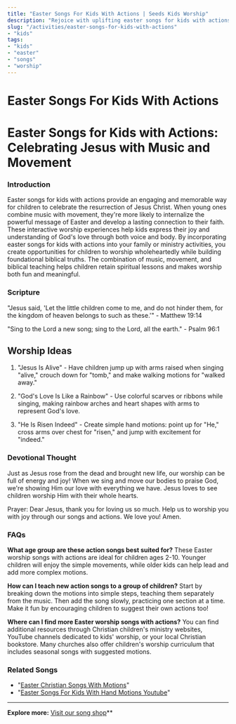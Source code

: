 ```yaml
---
title: "Easter Songs For Kids With Actions | Seeds Kids Worship"
description: "Rejoice with uplifting easter songs for kids with actions celebrating Jesus' resurrection. Easter worship resources for kids and Sunday school."
slug: "/activities/easter-songs-for-kids-with-actions"
- "kids"
tags:
- "kids"
- "easter"
- "songs"
- "worship"
---
```


# Easter Songs For Kids With Actions

# Easter Songs for Kids with Actions: Celebrating Jesus with Music and Movement

### Introduction
Easter songs for kids with actions provide an engaging and memorable way for children to celebrate the resurrection of Jesus Christ. When young ones combine music with movement, they're more likely to internalize the powerful message of Easter and develop a lasting connection to their faith. These interactive worship experiences help kids express their joy and understanding of God's love through both voice and body. By incorporating easter songs for kids with actions into your family or ministry activities, you create opportunities for children to worship wholeheartedly while building foundational biblical truths. The combination of music, movement, and biblical teaching helps children retain spiritual lessons and makes worship both fun and meaningful.

### Scripture
"Jesus said, 'Let the little children come to me, and do not hinder them, for the kingdom of heaven belongs to such as these.'" - Matthew 19:14

"Sing to the Lord a new song; sing to the Lord, all the earth." - Psalm 96:1

## Worship Ideas
1. "Jesus Is Alive" - Have children jump up with arms raised when singing "alive," crouch down for "tomb," and make walking motions for "walked away."

2. "God's Love Is Like a Rainbow" - Use colorful scarves or ribbons while singing, making rainbow arches and heart shapes with arms to represent God's love.

3. "He Is Risen Indeed" - Create simple hand motions: point up for "He," cross arms over chest for "risen," and jump with excitement for "indeed."

### Devotional Thought
Just as Jesus rose from the dead and brought new life, our worship can be full of energy and joy! When we sing and move our bodies to praise God, we're showing Him our love with everything we have. Jesus loves to see children worship Him with their whole hearts.

Prayer: Dear Jesus, thank you for loving us so much. Help us to worship you with joy through our songs and actions. We love you! Amen.

### FAQs

**What age group are these action songs best suited for?**
These Easter worship songs with actions are ideal for children ages 2-10. Younger children will enjoy the simple movements, while older kids can help lead and add more complex motions.

**How can I teach new action songs to a group of children?**
Start by breaking down the motions into simple steps, teaching them separately from the music. Then add the song slowly, practicing one section at a time. Make it fun by encouraging children to suggest their own actions too!

**Where can I find more Easter worship songs with actions?**
You can find additional resources through Christian children's ministry websites, YouTube channels dedicated to kids' worship, or your local Christian bookstore. Many churches also offer children's worship curriculum that includes seasonal songs with suggested motions.

### Related Songs

- "[Easter Christian Songs With Motions](/activities/easter-christian-songs-with-motions/)"
- "[Easter Songs For Kids With Hand Motions Youtube](/activities/easter-songs-for-kids-with-hand-motions-youtube/)"

---

**Explore more:** [Visit our song shop](https://seedskidsworship.com/shop)**

<!-- Schema Markup -->
<script type="application/ld+json">
{
  "@context": "https://schema.org",
  "@type": "MusicRecording",
  "name": "Easter Songs For Kids With Actions",
  "byArtist": {
    "@type": "MusicGroup",
    "name": "Seeds Kids Worship"
  },
  "isFamilyFriendly": true,
  "url": "https://seedskidsworship.com/activities/easter-songs-for-kids-with-actions/"
}
</script>